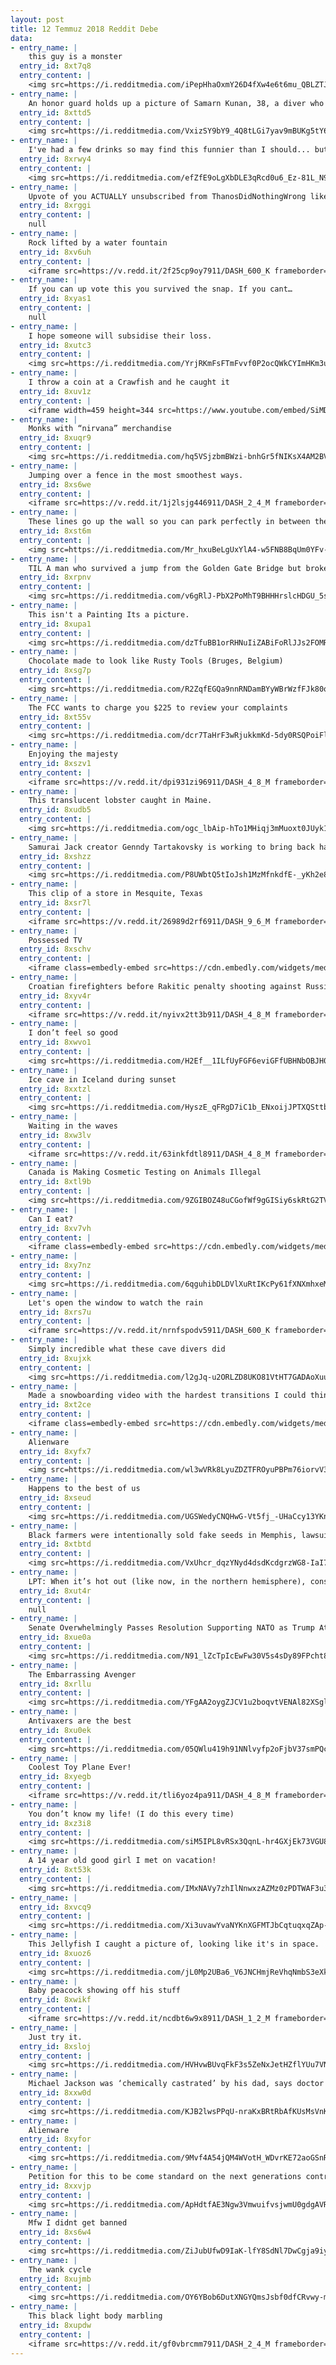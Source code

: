 ```yaml
---
layout: post
title: 12 Temmuz 2018 Reddit Debe
data:
- entry_name: |
    this guy is a monster
  entry_id: 8xt7q8
  entry_content: |
    <img src=https://i.redditmedia.com/iPepHhaOxmY26D4fXw4e6t6mu_QBLZTJZoNJJm1dVwM.jpg?s=91809af6ebc22194444a50e5e6a3c424 frameborder=0>
- entry_name: |
    An honor guard holds up a picture of Samarn Kunan, 38, a diver who died working to save 12 boys and their soccer coach inside a flooded cave, as family members mourn on Friday.
  entry_id: 8xttd5
  entry_content: |
    <img src=https://i.redditmedia.com/VxizSY9bY9_4Q8tLGi7yav9mBUKg5tY6RqJjaabVWWk.jpg?s=59f4dcdac725aa4dc654a9b049c698b1 frameborder=0>
- entry_name: |
    I've had a few drinks so may find this funnier than I should... but when I was younger I used to like pulling the heads off of my sister's Barbie dolls and drawing a face on the stump underneath
  entry_id: 8xrwy4
  entry_content: |
    <img src=https://i.redditmedia.com/efZfE9oLgXbDLE3qRcd0u6_Ez-81L_N9WByb1OwDhEU.jpg?s=886fe8f8d7f098c74d0f8689df058f52 frameborder=0>
- entry_name: |
    Upvote of you ACTUALLY unsubscribed from ThanosDidNothingWrong like YOU WERE SUPPOSED TO UNLIKE 250,000 OTHER PEOPLE
  entry_id: 8xrggi
  entry_content: |
    null
- entry_name: |
    Rock lifted by a water fountain
  entry_id: 8xv6uh
  entry_content: |
    <iframe src=https://v.redd.it/2f25cp9oy7911/DASH_600_K frameborder=0></iframe>
- entry_name: |
    If you can up vote this you survived the snap. If you cant…
  entry_id: 8xyas1
  entry_content: |
    null
- entry_name: |
    I hope someone will subsidise their loss.
  entry_id: 8xutc3
  entry_content: |
    <img src=https://i.redditmedia.com/YrjRKmFsFTmFvvf0P2ocQWkCYImHKm3uV0xJ8ONKCsU.png?s=bb64b276af8b255ef4226d82abd548f5 frameborder=0>
- entry_name: |
    I throw a coin at a Crawfish and he caught it
  entry_id: 8xuv1z
  entry_content: |
    <iframe width=459 height=344 src=https://www.youtube.com/embed/SiMDgHvFfog?feature=oembed&enablejsapi=1 frameborder=0 allow=autoplay; encrypted-media allowfullscreen></iframe>
- entry_name: |
    Monks with “nirvana” merchandise
  entry_id: 8xuqr9
  entry_content: |
    <img src=https://i.redditmedia.com/hq5VSjzbmBWzi-bnhGr5fNIKsX4AM2BVyuqQo74bph0.jpg?s=4e1899aa6cfa67dbf189eeeeefa7a464 frameborder=0>
- entry_name: |
    Jumping over a fence in the most smoothest ways.
  entry_id: 8xs6we
  entry_content: |
    <iframe src=https://v.redd.it/1j2lsjg446911/DASH_2_4_M frameborder=0></iframe>
- entry_name: |
    These lines go up the wall so you can park perfectly in between the lines
  entry_id: 8xst6m
  entry_content: |
    <img src=https://i.redditmedia.com/Mr_hxuBeLgUxYlA4-w5FNB8BqUm0YFv-mD4gJhhrFNw.jpg?s=7e93c088fc22ad99079a6c713e4c3608 frameborder=0>
- entry_name: |
    TIL A man who survived a jump from the Golden Gate Bridge but broke his back on impact was saved from drowning by a sea lion who kept him afloat until rescuers could reach him.
  entry_id: 8xrpnv
  entry_content: |
    <img src=https://i.redditmedia.com/v6gRlJ-PbX2PoMhT9BHHHrslcHDGU_5sAALUK2xSOWM.jpg?s=f6148ca4e7fbffe4d0c76d010e80da6e frameborder=0>
- entry_name: |
    This isn't a Painting Its a picture.
  entry_id: 8xupa1
  entry_content: |
    <img src=https://i.redditmedia.com/dzTfuBB1orRHNuIiZABiFoRlJJs2FOMRxIJ8aWgS_gc.png?s=e4636ac9f917100cbaff1d8f57cc5119 frameborder=0>
- entry_name: |
    Chocolate made to look like Rusty Tools (Bruges, Belgium)
  entry_id: 8xsg7p
  entry_content: |
    <img src=https://i.redditmedia.com/R2ZqfEGQa9nnRNDamBYyWBrWzfFJk80qrLob1jX8wvg.jpg?s=54e284c7f00b288f66d4fd52b1f8af11 frameborder=0>
- entry_name: |
    The FCC wants to charge you $225 to review your complaints
  entry_id: 8xt55v
  entry_content: |
    <img src=https://i.redditmedia.com/dcr7TaHrF3wRjukkmKd-5dy0RSQPoiFl-RuTP-kuBa8.jpg?s=39fc2b6d91179174b17c475f2cb2fd99 frameborder=0>
- entry_name: |
    Enjoying the majesty
  entry_id: 8xszv1
  entry_content: |
    <iframe src=https://v.redd.it/dpi931zi96911/DASH_4_8_M frameborder=0></iframe>
- entry_name: |
    This translucent lobster caught in Maine.
  entry_id: 8xudb5
  entry_content: |
    <img src=https://i.redditmedia.com/ogc_lbAip-hTo1MHiqj3mMuoxt0JUyk13giBV7RinTc.jpg?s=5c3cb717e16343b0f699995a133f2315 frameborder=0>
- entry_name: |
    Samurai Jack creator Genndy Tartakovsky is working to bring back hand-drawn cartoons to big studio animated films
  entry_id: 8xshzz
  entry_content: |
    <img src=https://i.redditmedia.com/P8UWbtQ5tIoJsh1MzMfnkdfE-_yKh2e8DSDg8PqXqeU.jpg?s=cef062aa87fbb7028d50ca204ca004ae frameborder=0>
- entry_name: |
    This clip of a store in Mesquite, Texas
  entry_id: 8xsr7l
  entry_content: |
    <iframe src=https://v.redd.it/26989d2rf6911/DASH_9_6_M frameborder=0></iframe>
- entry_name: |
    Possessed TV
  entry_id: 8xschv
  entry_content: |
    <iframe class=embedly-embed src=https://cdn.embedly.com/widgets/media.html?src=https%3A%2F%2Fgfycat.com%2Fifr%2FSlowFirmIvorybilledwoodpecker&url=https%3A%2F%2Fgfycat.com%2FSlowFirmIvorybilledwoodpecker&image=https%3A%2F%2Fthumbs.gfycat.com%2FSlowFirmIvorybilledwoodpecker-size_restricted.gif&key=2aa3c4d5f3de4f5b9120b660ad850dc9&type=text%2Fhtml&schema=gfycat width=600 height=600 scrolling=no frameborder=0 allow=autoplay; fullscreen allowfullscreen></iframe>
- entry_name: |
    Croatian firefighters before Rakitic penalty shooting against Russia
  entry_id: 8xyv4r
  entry_content: |
    <iframe src=https://v.redd.it/nyivx2tt3b911/DASH_4_8_M frameborder=0></iframe>
- entry_name: |
    I don’t feel so good
  entry_id: 8xwvo1
  entry_content: |
    <img src=https://i.redditmedia.com/H2Ef__1ILfUyFGF6eviGFfUBHNbOBJH0NiPKay3Pq3c.jpg?s=1ddc576bbd90e17da28a3747d80d3347 frameborder=0>
- entry_name: |
    Ice cave in Iceland during sunset
  entry_id: 8xxtzl
  entry_content: |
    <img src=https://i.redditmedia.com/HyszE_qFRgD7iC1b_ENxoijJPTXQSttbh9iIBvAX4UA.jpg?s=6002ae2f0cc45595b06f7f4b392ef48a frameborder=0>
- entry_name: |
    Waiting in the waves
  entry_id: 8xw3lv
  entry_content: |
    <iframe src=https://v.redd.it/63inkfdtl8911/DASH_4_8_M frameborder=0></iframe>
- entry_name: |
    Canada is Making Cosmetic Testing on Animals Illegal
  entry_id: 8xtl9b
  entry_content: |
    <img src=https://i.redditmedia.com/9ZGIBOZ48uCGofWf9gGISiy6skRtG2TVMes-oxqOlro.jpg?s=143d0ae348a5c5843c0230604506045d frameborder=0>
- entry_name: |
    Can I eat?
  entry_id: 8xv7vh
  entry_content: |
    <iframe class=embedly-embed src=https://cdn.embedly.com/widgets/media.html?src=https%3A%2F%2Fgfycat.com%2Fifr%2FWhisperedSlimyKite&url=https%3A%2F%2Fgfycat.com%2FWhisperedSlimyKite&image=https%3A%2F%2Fthumbs.gfycat.com%2FWhisperedSlimyKite-size_restricted.gif&key=2aa3c4d5f3de4f5b9120b660ad850dc9&type=text%2Fhtml&schema=gfycat width=600 height=600 scrolling=no frameborder=0 allow=autoplay; fullscreen allowfullscreen></iframe>
- entry_name: |
  entry_id: 8xy7nz
  entry_content: |
    <img src=https://i.redditmedia.com/6qguhibDLDVlXuRtIKcPy61fXNXmhxeMsOH2MQ2LiXE.png?s=4dde7bc9a7934af5623b4d7584c35d3d frameborder=0>
- entry_name: |
    Let's open the window to watch the rain
  entry_id: 8xrs7u
  entry_content: |
    <iframe src=https://v.redd.it/nrnfspodv5911/DASH_600_K frameborder=0></iframe>
- entry_name: |
    Simply incredible what these cave divers did
  entry_id: 8xujxk
  entry_content: |
    <img src=https://i.redditmedia.com/l2gJq-u2ORLZD8UKO81VtHT7GADAoXuuTMZcyqiY6tI.png?s=51bc37da625fdf9795a0d70728577a9e frameborder=0>
- entry_name: |
    Made a snowboarding video with the hardest transitions I could think of
  entry_id: 8xt2ce
  entry_content: |
    <iframe class=embedly-embed src=https://cdn.embedly.com/widgets/media.html?src=https%3A%2F%2Fplayer.vimeo.com%2Fvideo%2F277989198%3Fapp_id%3D122963&dntp=1&url=https%3A%2F%2Fvimeo.com%2F277989198&image=https%3A%2F%2Fi.vimeocdn.com%2Fvideo%2F712178251_1280.jpg&key=2aa3c4d5f3de4f5b9120b660ad850dc9&type=text%2Fhtml&schema=vimeo width=600 height=264 scrolling=no frameborder=0 allow=autoplay; fullscreen allowfullscreen></iframe>
- entry_name: |
    Alienware
  entry_id: 8xyfx7
  entry_content: |
    <img src=https://i.redditmedia.com/wl3wVRk8LyuZDZTFROyuPBPm76iorvV3LbgiGYH8Hck.jpg?s=2ce1082a0768bfe7d3a2480399003d2e frameborder=0>
- entry_name: |
    Happens to the best of us
  entry_id: 8xseud
  entry_content: |
    <img src=https://i.redditmedia.com/UGSWedyCNQHwG-Vt5fj_-UHaCcy13YKnVZAT1qIky3o.jpg?s=33f332d6b98a5c2f74abb741e07dcd6d frameborder=0>
- entry_name: |
    Black farmers were intentionally sold fake seeds in Memphis, lawsuit says
  entry_id: 8xtbtd
  entry_content: |
    <img src=https://i.redditmedia.com/VxUhcr_dqzYNyd4dsdKcdgrzWG8-IaI7UfjDUysYzCw.jpg?s=a184ab0748811a39f52cdc9c4bb14a05 frameborder=0>
- entry_name: |
    LPT: When it’s hot out (like now, in the northern hemisphere), consider leaving a frozen sports drink or bottle of water out for your mail carrier. Mail trucks do not have AC and it will be GREATLY appreciated
  entry_id: 8xut4r
  entry_content: |
    null
- entry_name: |
    Senate Overwhelmingly Passes Resolution Supporting NATO as Trump Attacks Continue
  entry_id: 8xue0a
  entry_content: |
    <img src=https://i.redditmedia.com/N91_lZcTpIcEwFw30V5s4sDy89FPcht8yTk1hQmUs0I.jpg?s=3f96d1ee0cd816597335d142a96930c9 frameborder=0>
- entry_name: |
    The Embarrassing Avenger
  entry_id: 8xrllu
  entry_content: |
    <img src=https://i.redditmedia.com/YFgAA2oygZJCV1u2boqvtVENAl82XSglATBcZF6XKKE.jpg?s=bd315b4b337f2c537af17b1ce09f79ef frameborder=0>
- entry_name: |
    Antivaxers are the best
  entry_id: 8xu0ek
  entry_content: |
    <img src=https://i.redditmedia.com/05QWlu419h91NNlvyfp2oFjbV37smPQciSNdpZfvs_Y.jpg?s=70fbb604386b2de7480f52caa08ff728 frameborder=0>
- entry_name: |
    Coolest Toy Plane Ever!
  entry_id: 8xyegb
  entry_content: |
    <iframe src=https://v.redd.it/tli6yoz4pa911/DASH_4_8_M frameborder=0></iframe>
- entry_name: |
    You don’t know my life! (I do this every time)
  entry_id: 8xz3i8
  entry_content: |
    <img src=https://i.redditmedia.com/siM5IPL8vRSx3QqnL-hr4GXjEk73VGU8K9O_fznjWc0.jpg?s=750c89727a49edbfea63afcf2545eaa6 frameborder=0>
- entry_name: |
    A 14 year old good girl I met on vacation!
  entry_id: 8xt53k
  entry_content: |
    <img src=https://i.redditmedia.com/IMxNAVy7zhIlNnwxzAZMz0zPDTWAF3u3MxQJnoZ140Q.jpg?s=89f0be70f12a6bc4625533090107a103 frameborder=0>
- entry_name: |
  entry_id: 8xvcq9
  entry_content: |
    <img src=https://i.redditmedia.com/Xi3uvawYvaNYKnXGFMTJbCqtuqxqZAp-1_G_hIwV4iY.jpg?s=e2183eb9493ee9fd0e8dfe914ecf8b53 frameborder=0>
- entry_name: |
    This Jellyfish I caught a picture of, looking like it's in space.
  entry_id: 8xuoz6
  entry_content: |
    <img src=https://i.redditmedia.com/jL0Mp2UBa6_V6JNCHmjReVhqNmbS3eXkTCNQSYScwsE.jpg?s=f85464b6c4d2e6cda2e5777e9fdc8659 frameborder=0>
- entry_name: |
    Baby peacock showing off his stuff
  entry_id: 8xwikf
  entry_content: |
    <iframe src=https://v.redd.it/ncdbt6w9x8911/DASH_1_2_M frameborder=0></iframe>
- entry_name: |
    Just try it.
  entry_id: 8xsloj
  entry_content: |
    <img src=https://i.redditmedia.com/HVHvwBUvqFkF3s5ZeNxJetHZflYUu7VNpjZak5npvJ4.jpg?s=7012a00efcd21728ffbcd86f0a508b41 frameborder=0>
- entry_name: |
    Michael Jackson was ‘chemically castrated’ by his dad, says doctor
  entry_id: 8xxw0d
  entry_content: |
    <img src=https://i.redditmedia.com/KJB2lwsPPqU-nraKxBRtRbAfKUsMsVnKqDl7IeYuv_I.jpg?s=f43a60bf5a2c3a9635622241b9986cf1 frameborder=0>
- entry_name: |
    Alienware
  entry_id: 8xyfor
  entry_content: |
    <img src=https://i.redditmedia.com/9Mvf4A54jQM4WVotH_WDvrKE72aoGSnRXdG_gZw3z0s.jpg?s=0519499e0e8aa5563b8dc9dcf6754d55 frameborder=0>
- entry_name: |
    Petition for this to be come standard on the next generations controllers, background noise from mics on console is just too much to handle.
  entry_id: 8xxvjp
  entry_content: |
    <img src=https://i.redditmedia.com/ApHdtfAE3Ngw3VmwuifvsjwmU0gdgAVRNvLziBQdNOg.png?s=e0be92abb821c8d7b63016c757156bcf frameborder=0>
- entry_name: |
    Mfw I didnt get banned
  entry_id: 8xs6w4
  entry_content: |
    <img src=https://i.redditmedia.com/ZiJubUfwD9IaK-lfY8SdNl7DwCgja9iyPWqTBscT7kg.jpg?s=719e4245b9f4e35e5041e7049e9383a1 frameborder=0>
- entry_name: |
    The wank cycle
  entry_id: 8xujmb
  entry_content: |
    <img src=https://i.redditmedia.com/OY6YBob6DutXNGYQmsJsbf0dfCRvwy-meDREkXmT-xs.jpg?s=031590879d71284c612b619100762440 frameborder=0>
- entry_name: |
    This black light body marbling
  entry_id: 8xupdw
  entry_content: |
    <iframe src=https://v.redd.it/gf0vbrcmm7911/DASH_2_4_M frameborder=0></iframe>
---
```

